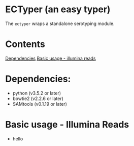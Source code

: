 # ECTyper (an easy typer)
The `ectyper` wraps a standalone serotyping module. 

# Contents
[Dependencies](#Dependencies)
[Basic usage - illumina reads](#basic-usage---illumina-reads)

# Dependencies:
* python (v3.5.2 or later)
* bowtie2 (v2.2.6 or later)
* SAMtools (v0.1.19 or later)


# Basic usage - Illumina Reads
* hello